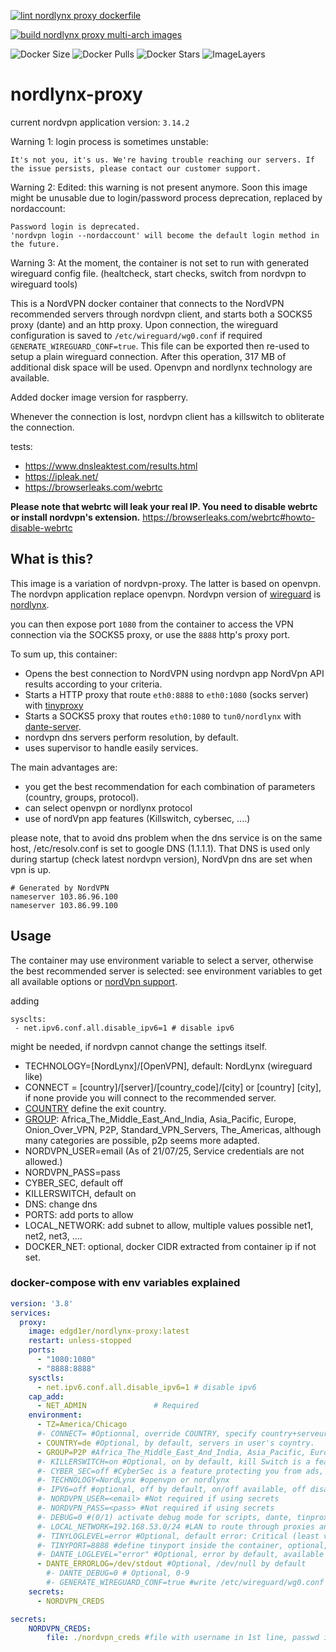 [![lint nordlynx proxy dockerfile](https://github.com/edgd1er/nordlynx-proxy/actions/workflows/lint.yml/badge.svg?branch=main)](https://github.com/edgd1er/nordvpn-proxy/actions/workflows/lint.yml)

[![build nordlynx proxy multi-arch images](https://github.com/edgd1er/nordlynx-proxy/actions/workflows/buildPush.yml/badge.svg?branch=main)](https://github.com/edgd1er/nordvpn-proxy/actions/workflows/buildPush.yml)

![Docker Size](https://badgen.net/docker/size/edgd1er/nordlynx-proxy?icon=docker&label=Size)
![Docker Pulls](https://badgen.net/docker/pulls/edgd1er/nordlynx-proxy?icon=docker&label=Pulls)
![Docker Stars](https://badgen.net/docker/stars/edgd1er/nordlynx-proxy?icon=docker&label=Stars)
![ImageLayers](https://badgen.net/docker/layers/edgd1er/nordlynx-proxy?icon=docker&label=Layers)

# nordlynx-proxy

current nordvpn application version: `3.14.2`

Warning 1: login process is sometimes unstable: 
```
It's not you, it's us. We're having trouble reaching our servers. If the issue persists, please contact our customer support.
```

Warning 2: Edited: this warning is not present anymore. 
Soon this image might be unusable due to login/password process deprecation, replaced by nordaccount: 
```
Password login is deprecated.
'nordvpn login --nordaccount' will become the default login method in the future.
```

Warning 3: At the moment, the container is not set to run with generated wireguard config file. (healtcheck, start checks, switch from nordvpn to wireguard tools) 

This is a NordVPN docker container that connects to the NordVPN recommended servers through nordvpn client, and starts both a SOCKS5 proxy (dante) and an http proxy. Upon connection, the wireguard configuration is saved to `/etc/wireguard/wg0.conf` if required `GENERATE_WIREGUARD_CONF=true`. This file can be exported then re-used to setup a plain wireguard connection. After this operation, 317 MB of additional disk space will be used. 
Openvpn and nordlynx technology are available.

Added docker image version for raspberry.  

Whenever the connection is lost, nordvpn client has a killswitch to obliterate the connection.


tests:
* https://www.dnsleaktest.com/results.html
* https://ipleak.net/
* https://browserleaks.com/webrtc

**Please note that webrtc will leak your real IP. You need to disable webrtc or install nordvpn's extension.**
https://browserleaks.com/webrtc#howto-disable-webrtc

## What is this?

This image is a variation of nordvpn-proxy. The latter is based on openvpn. 
The nordvpn application replace openvpn. Nordvpn version of [wireguard](https://nordvpn.com/blog/wireguard-simplicity-efficiency/) is [nordlynx](https://nordvpn.com/blog/nordlynx-protocol-wireguard/).

you can then expose port `1080` from the container to access the VPN connection via the SOCKS5 proxy, or use the `8888` http's proxy port.

To sum up, this container:
* Opens the best connection to NordVPN using nordvpn app NordVpn API results according to your criteria.
* Starts a HTTP proxy that route `eth0:8888` to `eth0:1080` (socks server) with [tinyproxy](https://tinyproxy.github.io/)
* Starts a SOCKS5 proxy that routes `eth0:1080` to `tun0/nordlynx` with [dante-server](https://www.inet.no/dante/).
* nordvpn dns servers perform resolution, by default.
* uses supervisor to handle easily services.

The main advantages are:
- you get the best recommendation for each combination of parameters (country, groups, protocol).
- can select openvpn or nordlynx protocol
- use of nordVpn app features (Killswitch, cybersec, ....)


please note, that to avoid dns problem when the dns service is on the same host, /etc/resolv.conf is set to google DNS (1.1.1.1).
That DNS is used only during startup (check latest nordvpn version), NordVpn dns are set when vpn is up.
```
# Generated by NordVPN
nameserver 103.86.96.100
nameserver 103.86.99.100
```


## Usage

The container may use environment variable to select a server, otherwise the best recommended server is selected:
see environment variables to get all available options or [nordVpn support](https://support.nordvpn.com/Connectivity/Linux/1325531132/Installing-and-using-NordVPN-on-Debian-Ubuntu-Raspberry-Pi-Elementary-OS-and-Linux-Mint.htm#Settings).

adding 
``` docker
sysclts:
 - net.ipv6.conf.all.disable_ipv6=1 # disable ipv6
 ```
  might be needed, if nordvpn cannot change the settings itself.

* TECHNOLOGY=[NordLynx]/[OpenVPN], default: NordLynx (wireguard like)
* CONNECT = [country]/[server]/[country_code]/[city] or [country] [city], if none provide you will connect to the recommended server.
* [COUNTRY](https://api.nordvpn.com/v1/servers/countries) define the exit country.
* [GROUP](https://api.nordvpn.com/v1/servers/groups): Africa_The_Middle_East_And_India, Asia_Pacific, Europe, Onion_Over_VPN, P2P, Standard_VPN_Servers, The_Americas, although many categories are possible, p2p seems more adapted.
* NORDVPN_USER=email (As of 21/07/25, Service credentials are not allowed.)
* NORDVPN_PASS=pass 
* CYBER_SEC, default off
* KILLERSWITCH, default on
* DNS: change dns
* PORTS: add ports to allow
* LOCAL_NETWORK: add subnet to allow, multiple values possible net1, net2, net3, ....
* DOCKER_NET: optional, docker CIDR extracted from container ip if not set. 

### docker-compose with env variables explained

```yaml
version: '3.8'
services:
  proxy:
    image: edgd1er/nordlynx-proxy:latest
    restart: unless-stopped
    ports:
      - "1080:1080"
      - "8888:8888"
    sysctls:
      - net.ipv6.conf.all.disable_ipv6=1 # disable ipv6
    cap_add:
      - NET_ADMIN               # Required
    environment:
      - TZ=America/Chicago
      #- CONNECT= #Optionnal, override COUNTRY, specify country+serveur number like uk715
      - COUNTRY=de #Optional, by default, servers in user's coyntry.
      - GROUP=P2P #Africa_The_Middle_East_And_India, Asia_Pacific, Europe, Onion_Over_VPN, P2P, Standard_VPN_Servers, The_Americas
      #- KILLERSWITCH=on #Optional, on by default, kill Switch is a feature helping you prevent unprotected access to the internet when your traffic doesn't go through a NordVPN server.
      #- CYBER_SEC=off #CyberSec is a feature protecting you from ads, unsafe connections, and malicious sites
      #- TECHNOLOGY=NordLynx #openvpn or nordlynx
      #- IPV6=off #optional, off by default, on/off available, off disable IPV6 in nordvpn app
      #- NORDVPN_USER=<email> #Not required if using secrets
      #- NORDVPN_PASS=<pass> #Not required if using secrets
      #- DEBUG=0 #(0/1) activate debug mode for scripts, dante, tinproxy
      #- LOCAL_NETWORK=192.168.53.0/24 #LAN to route through proxies and vpn.
      #- TINYLOGLEVEL=error #Optional, default error: Critical (least verbose), Error, Warning, Notice, Connect (to log connections without Info's noise), Info
      #- TINYPORT=8888 #define tinyport inside the container, optional, 8888 by default,
      #- DANTE_LOGLEVEL="error" #Optional, error by default, available values: connect disconnect error data
      - DANTE_ERRORLOG=/dev/stdout #Optional, /dev/null by default
        #- DANTE_DEBUG=0 # Optional, 0-9
        #- GENERATE_WIREGUARD_CONF=true #write /etc/wireguard/wg0.conf if true
    secrets:
      - NORDVPN_CREDS

secrets:
    NORDVPN_CREDS:
        file: ./nordvpn_creds #file with username in 1st line, passwd in 2nd line.
```


